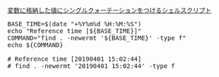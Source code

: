 [変数に格納した値にシングルクォーテーションをつけるシェルスクリプト](http://idreamtechnicalperson.blogspot.com/2014/04/20140424.html)<br>

<pre>
BASE_TIME=$(date "+%Y%m%d %H:%M:%S")
echo "Reference time [${BASE_TIME}]"
COMMAND="find . -newermt '${BASE_TIME}' -type f"
echo ${COMMAND}

# Reference time [20190401 15:02:44]
# find . -newermt '20190401 15:02:44' -type f
</pre>
